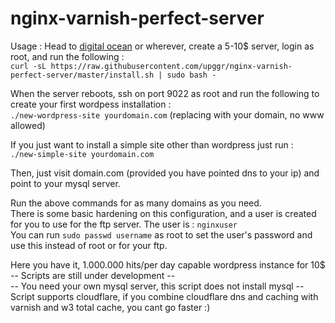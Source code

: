 # nginx-varnish-perfect-server

Usage :
Head to [digital ocean](https://m.do.co/c/6e83df0e17c6) or wherever, create a 5-10$ server, login as root, and run the following :
<br>
`curl -sL https://raw.githubusercontent.com/upggr/nginx-varnish-perfect-server/master/install.sh | sudo bash -`

When the server reboots, ssh on port 9022 as root and run the following to create your first wordpess installation :<br>
`./new-wordpress-site yourdomain.com` (replacing with your domain, no www allowed)

If you just want to install a simple site other than wordpress just run :<br> `./new-simple-site yourdomain.com`

Then, just visit domain.com (provided you have pointed dns to your ip) and point to your mysql server. 

Run the above commands for as many domains as you need. <br>
There is some basic hardening on this configuration, and a user is created for you to use for the ftp server. The user is : `nginxuser`<br>
You can run `sudo passwd username` as root to set the user's password and use this instead of root or for your ftp.

Here you have it, 1.000.000 hits/per day capable wordpress instance for 10$
<br>
-- Scripts are still under development --<br>
-- You need your own mysql server, this script does not install mysql --<br>
Script supports cloudflare, if you combine cloudflare dns and caching with varnish and w3 total cache, you cant go faster :)
